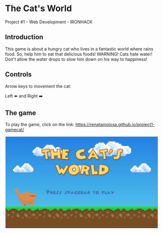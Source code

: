 # The Cat's World

Project #1 - Web Development - IRONHACK

## Introduction

 This game is about a hungry cat who lives in a fantastic world where rains food. So, help him to eat that delicious foods! 
 WARNING! Cats hate water! Don't allow the water drops to slow him down on his way to happiness!

## Controls

Arrow keys to movement the cat:

Left :arrow_left:
and 
Right :arrow_right:


## The game

To play the game, click on the link: https://renatainojosa.github.io/project1-gamecat/ 

<img src="./images/backgroundintro.jpg">